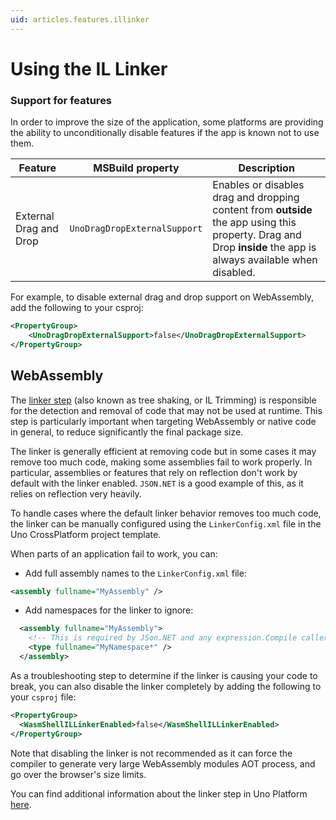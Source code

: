 ```yaml
---
uid: articles.features.illinker
---
```


# Using the IL Linker

### Support for features

In order to improve the size of the application, some platforms are providing the ability to unconditionally disable features if the app is known not to use them.

|Feature|MSBuild property|Description|
|-----|----|---|
|External Drag and Drop|`UnoDragDropExternalSupport`|Enables or disables drag and dropping content from **outside** the app using this property. Drag and Drop **inside** the app is always available when disabled.|

For example, to disable external drag and drop support on WebAssembly, add the following to your csproj:

```xml
<PropertyGroup>
    <UnoDragDropExternalSupport>false</UnoDragDropExternalSupport>
</PropertyGroup>
```

## WebAssembly

The [linker step](https://github.com/mono/linker/tree/master/docs) (also known as tree shaking, or IL Trimming) is responsible for the detection and removal of code that may not be used at runtime. This step is particularly important when targeting WebAssembly or native code in general, to reduce significantly the final package size.

The linker is generally efficient at removing code but in some cases it may remove too much code, making some assemblies fail to work properly. In particular, assemblies or features that rely on reflection don't work by default with the linker enabled. `JSON.NET` is a good example of this, as it relies on reflection very heavily.

To handle cases where the default linker behavior removes too much code, the linker can be manually configured using the `LinkerConfig.xml` file in the Uno CrossPlatform project template.

When parts of an application fail to work, you can:
- Add full assembly names to the `LinkerConfig.xml` file:
```xml
<assembly fullname="MyAssembly" />
```
- Add namespaces for the linker to ignore:
```xml
  <assembly fullname="MyAssembly">
	<!-- This is required by JSon.NET and any expression.Compile caller -->
	<type fullname="MyNamespace*" />
  </assembly>
```

As a troubleshooting step to determine if the linker is causing your code to break, you can also disable the linker completely by adding the following to your `csproj` file:
```xml
<PropertyGroup>
  <WasmShellILLinkerEnabled>false</WasmShellILLinkerEnabled>
</PropertyGroup>
```
Note that disabling the linker is not recommended as it can force the compiler to generate very large WebAssembly modules AOT process, and go over the browser's size limits.

You can find additional information about the linker step in Uno Platform [here](https://github.com/unoplatform/Uno.Wasm.Bootstrap#linker-configuration).
